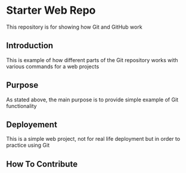# Starter Web Repo

This repository is for showing how Git and GitHub work

## Introduction 
This is example of how different parts of the Git repository works with various commands for a web projects 

## Purpose

As stated above, the main purpose is to provide simple example of Git functionality  

## Deployement 
This is a simple web project, not for real life deployment but in order to practice using Git  

## How To Contribute
